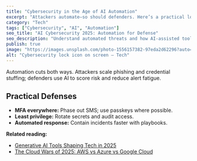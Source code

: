 ```yaml
---
title: "Cybersecurity in the Age of AI Automation"
excerpt: "Attackers automate—so should defenders. Here’s a practical look at 2025 defenses."
category: "Tech"
tags: ["Cybersecurity", "AI", "Automation"]
seo_title: "AI Cybersecurity 2025: Automation for Defense"
seo_description: "Understand automated threats and how AI-assisted tooling can strengthen detection and response in 2025."
publish: true
image: "https://images.unsplash.com/photo-1556157382-97eda2d62296?auto=format&fit=crop&w=800&h=500&q=80"
alt: "Cybersecurity lock icon on screen – Tech"
---
```


Automation cuts both ways. Attackers scale phishing and credential stuffing; defenders use AI to score risk and reduce alert fatigue.

## Practical Defenses
- **MFA everywhere:** Phase out SMS; use passkeys where possible.  
- **Least privilege:** Rotate secrets and audit access.  
- **Automated response:** Contain incidents faster with playbooks.

**Related reading:**  
- [Generative AI Tools Shaping Tech in 2025](https://spherevista360.com/generative-ai-tools-2025/)  
- [The Cloud Wars of 2025: AWS vs Azure vs Google Cloud](https://spherevista360.com/cloud-wars-2025/)
